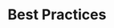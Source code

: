 ---
title: Best Practices
layout: section
subarticles:
  - title: How many Linguistic Packages should you have?
  - title: Translation workflows for your business needs
  - title: 11 things you can do to improve your Smartling Glossary
  - title: 9 things you can do to create a better Style Guide
migration-checklist:
  internal-links: false
  images: false
  FAQs: false
  related: false
  reviewed: false
---